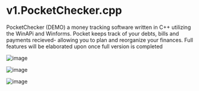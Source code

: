 # v1.PocketChecker.cpp

PocketChecker (DEMO) a money tracking software written in C++ utilizing the WinAPi and Winforms. Pocket keeps track of your debts, bills and payments recieved- allowing you to plan and reorganize your finances. 
Full features will be elaborated upon once full version is completed

![image](https://github.com/GreenTwins/v1.PocketChecker.cpp/assets/29957114/c78b67ad-ae66-4acf-9bda-ea21c8c92e18)


![image](https://github.com/GreenTwins/v1.PocketChecker.cpp/assets/29957114/ee7f29c7-59a0-4b25-bbf7-85484127cb55)


![image](https://github.com/GreenTwins/v1.PocketChecker.cpp/assets/29957114/dbcc0cfa-be8c-4fd4-a99c-88e6e1bb3699)

